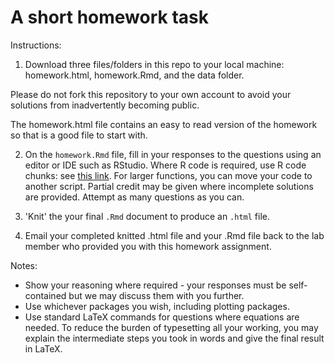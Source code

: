 # A short homework task

Instructions:

1. Download three files/folders in this repo to your local machine: homework.html, homework.Rmd, and the data folder. 

Please do not fork this repository to your own account to avoid your solutions from inadvertently becoming public.

The homework.html file contains an easy to read version of the homework so that is a good file to start with.

2. On the `homework.Rmd` file, fill in your responses to the questions using an editor or IDE such as RStudio. Where R code is required, use R code chunks: see [this link](https://rmarkdown.rstudio.com/lesson-3.html). For larger functions, you can move your code to another script. Partial credit may be given where incomplete solutions are provided. Attempt as many questions as you can.

3. 'Knit' the your final `.Rmd` document to produce an `.html` file. 

4. Email your completed knitted .html file and your .Rmd file back to the lab member who provided you with this homework assignment.


Notes:

- Show your reasoning where required - your responses must be self-contained but we may discuss them with you further.
- Use whichever packages you wish, including plotting packages.
- Use standard LaTeX commands for questions where equations are needed. To reduce the burden of typesetting all your working, you may explain the intermediate steps you took in words and give the final result in LaTeX.

